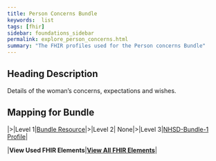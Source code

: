 ```yaml
---
title: Person Concerns Bundle
keywords:  list
tags: [fhir]
sidebar: foundations_sidebar
permalink: explore_person_concerns.html
summary: "The FHIR profiles used for the Person concerns Bundle"
---
```


## Heading Description ##
Details of the woman’s concerns, expectations and wishes.

## Mapping for Bundle ##

|>|Level 1|[Bundle Resource](http://hl7.org/fhir/stu3/bundle.html)|>|Level 2| None|>|Level 3|[NHSD-Bundle-1 Profile](http://xxx)|


|**View Used FHIR Elements**|**[View All FHIR Elements](explore_person_concerns_all.html#mapping-for-bundle)**|

